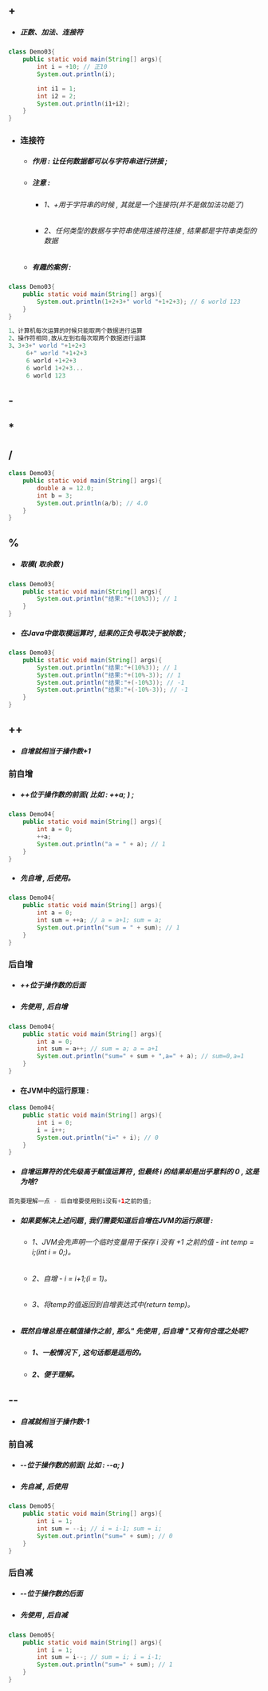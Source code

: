 ## +

* ##### 正数、加法、连接符

```java
class Demo03{
    public static void main(String[] args){
        int i = +10; // 正10
        System.out.println(i);

        int i1 = 1;
        int i2 = 2;
        System.out.println(i1+i2);
    }
}
```

* ### 连接符

  * ##### 作用 : 让任何数据都可以与字符串进行拼接 ;
  * ##### 注意 :

    * ###### 1、+用于字符串的时候 , 其就是一个连接符\(并不是做加法功能了\)
    * ###### 2、任何类型的数据与字符串使用连接符连接 , 结果都是字符串类型的数据
  * ##### 有趣的案例 :

```java
class Demo03{
    public static void main(String[] args){
        System.out.println(1+2+3+" world "+1+2+3); // 6 world 123
    }
}

1、计算机每次运算的时候只能取两个数据进行运算
2、操作符相同,故从左到右每次取两个数据进行运算
3、3+3+" world "+1+2+3
     6+" world "+1+2+3
     6 world +1+2+3
     6 world 1+2+3...
     6 world 123
```

## -

## \*

## /

```java
class Demo03{
    public static void main(String[] args){
        double a = 12.0;
        int b = 3;
        System.out.println(a/b); // 4.0
    }
}
```

## %

* ##### 取模\( 取余数 \)

```java
class Demo03{
    public static void main(String[] args){
        System.out.println("结果:"+(10%3)); // 1
    }
}
```

* ##### 在Java中做取模运算时 , 结果的正负号取决于被除数 ;

```java
class Demo03{
    public static void main(String[] args){
        System.out.println("结果:"+(10%3)); // 1
        System.out.println("结果:"+(10%-3)); // 1
        System.out.println("结果:"+(-10%3)); // -1
        System.out.println("结果:"+(-10%-3)); // -1
    }
}
```

## ++

* ##### 自增就相当于操作数+1

### 前自增

* ##### ++位于操作数的前面\( 比如 : ++a; \) ;

```java
class Demo04{
    public static void main(String[] args){
        int a = 0;
        ++a;
        System.out.println("a = " + a); // 1
    }
}
```

* ##### 先自增 , 后使用。

```java
class Demo04{
    public static void main(String[] args){
        int a = 0;
        int sum = ++a; // a = a+1; sum = a;
        System.out.println("sum = " + sum); // 1
    }
}
```

### 后自增

* ##### ++位于操作数的后面
* ##### 先使用 , 后自增

```java
class Demo04{
    public static void main(String[] args){
        int a = 0;
        int sum = a++; // sum = a; a = a+1
        System.out.println("sum=" + sum + ",a=" + a); // sum=0,a=1
    }
}
```

* #### 在JVM中的运行原理 :

```java
class Demo04{
    public static void main(String[] args){
        int i = 0;
        i = i++;
        System.out.println("i=" + i); // 0
    }
}
```

* ##### 自增运算符的优先级高于赋值运算符 , 但最终 i 的结果却是出乎意料的 0 , 这是为啥?

```java
首先要理解一点 - 后自增要使用到i没有+1之前的值;
```

* ##### 如果要解决上述问题 , 我们需要知道后自增在JVM的运行原理 :

  * ###### 1、JVM会先声明一个临时变量用于保存 i 没有 +1 之前的值 - int temp = i;\(int i = 0;\)。
  * ###### 2、自增 - i = i+1;\(i = 1\)。
  * ###### 3、将temp的值返回到自增表达式中\(return temp\)。
* ##### 既然自增总是在赋值操作之前 , 那么" 先使用 , 后自增 "又有何合理之处呢?

  * ##### 1、一般情况下 , 这句话都是适用的。
  * ##### 2、便于理解。

## --

* ##### 自减就相当于操作数-1

### 前自减

* ##### --位于操作数的前面\( 比如 : --a; \)
* ##### 先自减 , 后使用

```java
class Demo05{
    public static void main(String[] args){
        int i = 1;
        int sum = --i; // i = i-1; sum = i;
        System.out.println("sum=" + sum); // 0
    }
}
```

### 后自减

* ##### --位于操作数的后面
* ##### 先使用 , 后自减

```java
class Demo05{
    public static void main(String[] args){
        int i = 1;
        int sum = i--; // sum = i; i = i-1;
        System.out.println("sum=" + sum); // 1
    }
}
```



